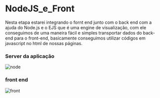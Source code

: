 # NodeJS_e_Front
Nesta etapa estarei integrando o fornt end junto com o back end com a ajuda do Node.js e o EJS que é uma engine de visualização, com ele conseguimos de uma maneira fácil e simples transportar dados do back-end para o front-end, basicamente conseguimos utilizar códigos em javascript no html de nossas páginas.

### Server da aplicação
![node](https://user-images.githubusercontent.com/62392872/185621756-f3025927-02dd-4b68-8313-2c3c4ee736a3.png)

### front end 
![front](https://user-images.githubusercontent.com/62392872/185622055-1fd0bea0-af8c-488d-a689-de65ef7a8886.png)
